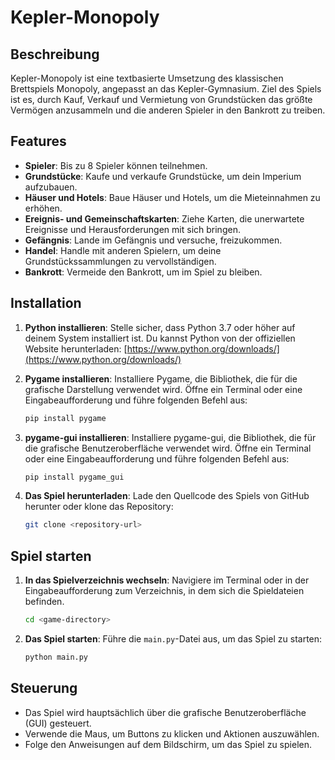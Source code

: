 # Kepler-Monopoly

## Beschreibung

Kepler-Monopoly ist eine textbasierte Umsetzung des klassischen Brettspiels Monopoly, angepasst an das Kepler-Gymnasium. Ziel des Spiels ist es, durch Kauf, Verkauf und Vermietung von Grundstücken das größte Vermögen anzusammeln und die anderen Spieler in den Bankrott zu treiben.

## Features

*   **Spieler**: Bis zu 8 Spieler können teilnehmen.
*   **Grundstücke**: Kaufe und verkaufe Grundstücke, um dein Imperium aufzubauen.
*   **Häuser und Hotels**: Baue Häuser und Hotels, um die Mieteinnahmen zu erhöhen.
*   **Ereignis- und Gemeinschaftskarten**: Ziehe Karten, die unerwartete Ereignisse und Herausforderungen mit sich bringen.
*   **Gefängnis**: Lande im Gefängnis und versuche, freizukommen.
*   **Handel**: Handle mit anderen Spielern, um deine Grundstückssammlungen zu vervollständigen.
*   **Bankrott**: Vermeide den Bankrott, um im Spiel zu bleiben.

## Installation

1.  **Python installieren**: Stelle sicher, dass Python 3.7 oder höher auf deinem System installiert ist. Du kannst Python von der offiziellen Website herunterladen: [https://www.python.org/downloads/](https://www.python.org/downloads/)
2.  **Pygame installieren**: Installiere Pygame, die Bibliothek, die für die grafische Darstellung verwendet wird. Öffne ein Terminal oder eine Eingabeaufforderung und führe folgenden Befehl aus:

    ```bash
    pip install pygame
    ```
3.  **pygame-gui installieren**: Installiere pygame-gui, die Bibliothek, die für die grafische Benutzeroberfläche verwendet wird. Öffne ein Terminal oder eine Eingabeaufforderung und führe folgenden Befehl aus:

    ```bash
    pip install pygame_gui
    ```
4.  **Das Spiel herunterladen**: Lade den Quellcode des Spiels von GitHub herunter oder klone das Repository:

    ```bash
    git clone <repository-url>
    ```

## Spiel starten

1.  **In das Spielverzeichnis wechseln**: Navigiere im Terminal oder in der Eingabeaufforderung zum Verzeichnis, in dem sich die Spieldateien befinden.

    ```bash
    cd <game-directory>
    ```
2.  **Das Spiel starten**: Führe die `main.py`-Datei aus, um das Spiel zu starten:

    ```bash
    python main.py
    ```

## Steuerung

*   Das Spiel wird hauptsächlich über die grafische Benutzeroberfläche (GUI) gesteuert.
*   Verwende die Maus, um Buttons zu klicken und Aktionen auszuwählen.
*   Folge den Anweisungen auf dem Bildschirm, um das Spiel zu spielen.

